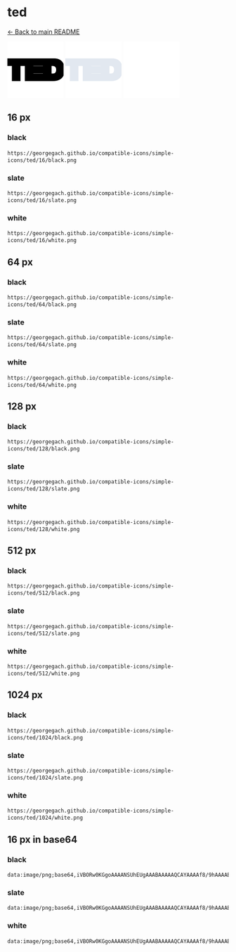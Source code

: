 # ted

[← Back to main README](../../README.md)


<img src="./128/black.png" width="128" alt="ted black icon" />
<img src="./128/slate.png" width="128" alt="ted slate icon" />
<img src="./128/white.png" width="128" alt="ted white icon" />

## 16 px

### black
```
https://georgegach.github.io/compatible-icons/simple-icons/ted/16/black.png
```

### slate
```
https://georgegach.github.io/compatible-icons/simple-icons/ted/16/slate.png
```

### white
```
https://georgegach.github.io/compatible-icons/simple-icons/ted/16/white.png
```

## 64 px

### black
```
https://georgegach.github.io/compatible-icons/simple-icons/ted/64/black.png
```

### slate
```
https://georgegach.github.io/compatible-icons/simple-icons/ted/64/slate.png
```

### white
```
https://georgegach.github.io/compatible-icons/simple-icons/ted/64/white.png
```

## 128 px

### black
```
https://georgegach.github.io/compatible-icons/simple-icons/ted/128/black.png
```

### slate
```
https://georgegach.github.io/compatible-icons/simple-icons/ted/128/slate.png
```

### white
```
https://georgegach.github.io/compatible-icons/simple-icons/ted/128/white.png
```

## 512 px

### black
```
https://georgegach.github.io/compatible-icons/simple-icons/ted/512/black.png
```

### slate
```
https://georgegach.github.io/compatible-icons/simple-icons/ted/512/slate.png
```

### white
```
https://georgegach.github.io/compatible-icons/simple-icons/ted/512/white.png
```

## 1024 px

### black
```
https://georgegach.github.io/compatible-icons/simple-icons/ted/1024/black.png
```

### slate
```
https://georgegach.github.io/compatible-icons/simple-icons/ted/1024/slate.png
```

### white
```
https://georgegach.github.io/compatible-icons/simple-icons/ted/1024/white.png
```

## 16 px in base64

### black
```
data:image/png;base64,iVBORw0KGgoAAAANSUhEUgAAABAAAAAQCAYAAAAf8/9hAAAABmJLR0QA/wD/AP+gvaeTAAAAtElEQVQ4je3QvWpCQRDF8d81q0hSSNAiaGleIKQQfBlfwzJPl3dIYUy4YCFiIBbit80suZ2YNjmwxfz3zMye5V8Fnn/Rt8UbtgVWAbIa2MTwrBuk4HDEGi8FZqijgwV2YeihjDrhNjzzuH9AWUMX05j8gT5Olc2NOLVgrxjhC+0Mr9U+R0kXjIdKpHqwIQa4x2cecMLSz8c1o76rREnBUvinGOeGR7TwjQmeLrxshfdKlD+tM92lKR7zaLonAAAAAElFTkSuQmCC
```

### slate
```
data:image/png;base64,iVBORw0KGgoAAAANSUhEUgAAABAAAAAQCAYAAAAf8/9hAAAABmJLR0QA/wD/AP+gvaeTAAAA+ElEQVQ4je2Qu0pDYRCEv9mcBEE0GBXBW6NdKrEQfBlfwzJP5ztYaEwEFcHcDhKTHP+xOJGARcCU4nS7M8vsDPxDnafB+W+PItJ09LZ122xqqu5LP8eaLmjXFDFxshY2VASZzWQ+J8HYuBUociAhGoiEIjf+QDQk3hEDYAgalzsXSIXhCGjF8V59H9Geez1oNjoBDGCpglwD1YyDkrgBX8n0ge1YpbgwRRlFKVsmlP1pNAMnoFrG5zKhC+QtWZ3sW4rdK3kQWrPdM6z/KLFnlCEMtGf2tQAeX4enqXA9Mo0Odzfvus/Ds2WfVaqRH+xs3EsqVqngr+EL+mVnoGuVi48AAAAASUVORK5CYII=
```

### white
```
data:image/png;base64,iVBORw0KGgoAAAANSUhEUgAAABAAAAAQCAYAAAAf8/9hAAAABmJLR0QA/wD/AP+gvaeTAAAAvUlEQVQ4je3QsS6EURDF8d+suxuhEKEQSl5AFBIv4zWUns47KNiVTRQiJLYQaxnNfPF1X2g5yRTzn3Pn3nP5V2TmyS/OLXEdEcvIzEWBThO8IXpsDa04fOIVl5GZ9xhjF494L8MB5tU3bJTnoeZ7mI8iYh/T2jzDIbJ386RqVOwK53jGTgd/qlUXpQ0YP3qRxsXOcIpt3HULEk++P269+s1elFaslX+Ki4DMPMIWXnCD44GXLXAbEasB35/QF6LeNRvUtIZhAAAAAElFTkSuQmCC
```

